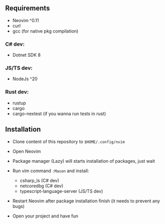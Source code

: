 ## Requirements
- Neovim ^0.11
- curl
- gcc (for native pkg compilation)
### C# dev:
- Dotnet SDK 8
### JS/TS dev:
- NodeJs ^20
### Rust dev:
- rustup
- cargo
- cargo-nextest (if you wanna run tests in rust)

## Installation
- Clone content of this repository to `$HOME/.config/nvim`
- Open Neovim
- Package manager (Lazy) will starts installation of packages, just wait
- Run vim command `:Mason` and install:
    - csharp_ls (C# dev)
    - netcoredbg (C# dev)
    - typescript-language-server (JS/TS dev)
    
- Restart Neovim after package installation finish (it needs to prevent any bugs)
- Open your project and have fun
